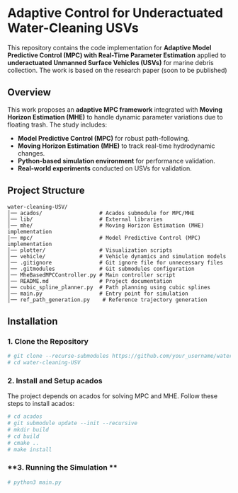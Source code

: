 # Adaptive Control for Underactuated Water-Cleaning USVs

This repository contains the code implementation for **Adaptive Model Predictive Control (MPC) with Real-Time Parameter Estimation** applied to **underactuated Unmanned Surface Vehicles (USVs)** for marine debris collection. The work is based on the research paper (soon to be published) 

## **Overview**

This work proposes an **adaptive MPC framework** integrated with **Moving Horizon Estimation (MHE)** to handle dynamic parameter variations due to floating trash. The study includes:
- **Model Predictive Control (MPC)** for robust path-following.
- **Moving Horizon Estimation (MHE)** to track real-time hydrodynamic changes.
- **Python-based simulation environment** for performance validation.
- **Real-world experiments** conducted on USVs for validation.

## **Project Structure**

```plaintext
water-cleaning-USV/
│── acados/                  # Acados submodule for MPC/MHE
│── lib/                     # External libraries 
│── mhe/                     # Moving Horizon Estimation (MHE) implementation
│── mpc/                     # Model Predictive Control (MPC) implementation
│── plotter/                 # Visualization scripts
│── vehicle/                 # Vehicle dynamics and simulation models
│── .gitignore               # Git ignore file for unnecessary files
│── .gitmodules              # Git submodules configuration
│── MheBasedMPCController.py # Main controller script
│── README.md                # Project documentation
│── cubic_spline_planner.py  # Path planning using cubic splines
│── main.py                  # Entry point for simulation
│── ref_path_generation.py    # Reference trajectory generation
```

## **Installation**

### **1. Clone the Repository**
```bash
# git clone --recurse-submodules https://github.com/your_username/water-cleaning-USV.git
# cd water-cleaning-USV
```

### **2. Install and Setup acados**

The project depends on acados for solving MPC and MHE. Follow these steps to install acados:
```bash
# cd acados
# git submodule update --init --recursive
# mkdir build
# cd build
# cmake ..
# make install
```


### **3. Running the Simulation **

```bash
# python3 main.py
```
